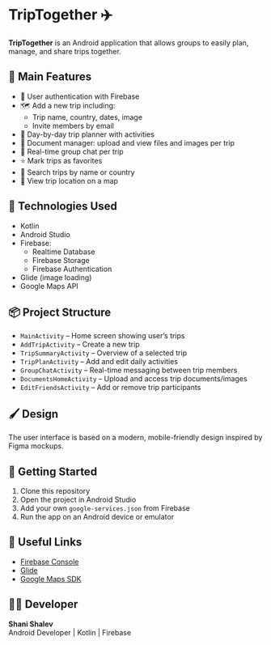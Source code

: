 # TripTogether ✈️

**TripTogether** is an Android application that allows groups to easily plan, manage, and share trips together.

## 📱 Main Features

- 🔐 User authentication with Firebase
- 🗺️ Add a new trip including:
  - Trip name, country, dates, image
  - Invite members by email
- 📆 Day-by-day trip planner with activities
- 📂 Document manager: upload and view files and images per trip
- 💬 Real-time group chat per trip
- ⭐ Mark trips as favorites
- 🔎 Search trips by name or country
- 📍 View trip location on a map

## 🔧 Technologies Used

- Kotlin
- Android Studio
- Firebase:
  - Realtime Database
  - Firebase Storage
  - Firebase Authentication
- Glide (image loading)
- Google Maps API

## 📦 Project Structure

- `MainActivity` – Home screen showing user’s trips
- `AddTripActivity` – Create a new trip
- `TripSummaryActivity` – Overview of a selected trip
- `TripPlanActivity` – Add and edit daily activities
- `GroupChatActivity` – Real-time messaging between trip members
- `DocumentsHomeActivity` – Upload and access trip documents/images
- `EditFriendsActivity` – Add or remove trip participants

## 🖌️ Design

The user interface is based on a modern, mobile-friendly design inspired by Figma mockups.

## 🚀 Getting Started

1. Clone this repository
2. Open the project in Android Studio
3. Add your own `google-services.json` from Firebase
4. Run the app on an Android device or emulator

## 🔗 Useful Links

- [Firebase Console](https://console.firebase.google.com/)
- [Glide](https://github.com/bumptech/glide)
- [Google Maps SDK](https://developers.google.com/maps/documentation/android-sdk/start)

## 👩‍💻 Developer

**Shani Shalev**  
Android Developer | Kotlin | Firebase

